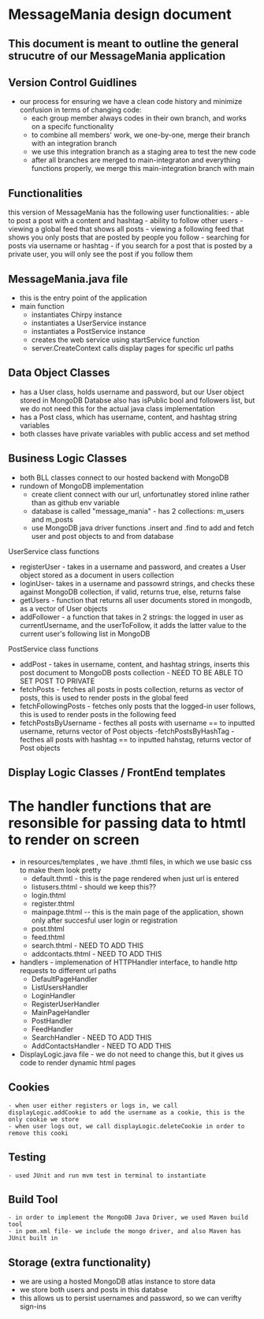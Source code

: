 # MessageMania design document
## This document is meant to outline the general strucutre of our MessageMania application

## Version Control Guidlines
- our process for ensuring we have a clean code history and minimize confusion in terms of changing code:
    - each group member always codes in their own branch, and works on a specifc functionality
    - to combine all members' work, we one-by-one, merge their branch with an integration branch
    - we use this integration branch as a staging area to test the new code
    - after all branches are merged to main-integraton and everything functions properly, we merge this main-integration branch with main


## Functionalities 

this version of MessageMania has the following user functionalities:
    - able to post a post with a content and hashtag
    - ability to follow other users
    - viewing a global feed that shows all posts
    - viewing a following feed that shows you only posts that are posted by people you follow
    - searching for posts via username or hashtag
        - if you search for a post that is posted by a private user, you will only see the post if you follow them



## MessageMania.java file

- this is the entry point of the application
- main function 
    - instantiates Chirpy instance
    - instantiates a UserService instance
    - instantiates a PostService instance
    - creates the web service using startService function
    - server.CreateContext calls display pages for specific url paths


## Data Object Classes

- has a User class, holds username and password, but our User object stored in MongoDB Databse also has isPublic bool and followers list, but we do not need this for the actual java class implementation
- has a Post class, which has username, content, and hashtag string variables
- both classes have private variables with public access and set method


## Business Logic Classes

- both BLL classes connect to our hosted backend with MongoDB
- rundown of MongoDB implementation
    - create client connect with our url, unfortunatley stored inline rather than as github env variable 
    - database is called "message_mania" - has 2 collections: m_users and m_posts
    - use MongoDB java driver functions .insert and .find to add and fetch user and post objects to and from database

UserService class functions
- registerUser - takes in a username and password, and creates a User object stored as a document in users collection
- loginUser- takes in a username and passowrd strings, and checks these against MongoDB collection, if valid, returns true, else, returns false
- getUsers - function that returns all user documents stored in mongodb, as a vector of User objects
- addFollower - a function that takes in 2 strings: the logged in user as currentUsername, and the userToFollow, it adds the latter value to the current user's following list in MongoDB

PostService class functions
- addPost - takes in username, content, and hashtag strings, inserts this post document to MongoDB posts collection - NEED TO BE ABLE TO SET POST TO PRIVATE
- fetchPosts - fetches all posts in posts collection, returns as vector of posts, this is used to render posts in the global feed
- fetchFollowingPosts - fetches only posts that the logged-in user follows, this is used to render posts in the following feed
- fetchPostsByUsername - fecthes all posts with username == to inputted username, returns vector of Post objects
-fetchPostsByHashTag - fecthes all posts with hashtag == to inputted hahstag, returns vector of Post objects

## Display Logic Classes / FrontEnd templates
# The handler functions that are resonsible for passing data to htmtl to render on screen


- in resources/templates , we have .thmtl files, in which we use basic css to make them look pretty
    - default.thmtl - this is the page rendered when just url is entered
    - listusers.thtml - should we keep this??
    - login.thtml
    - register.thtml
    - mainpage.thtml -- this is the main page of the application, shown only after succesful user login or registration
    - post.thtml
    - feed.thtml
    - search.thtml - NEED TO ADD THIS
    - addcontacts.thtml - NEED TO ADD THIS 
- handlers - implemenation of HTTPHandler interface, to handle http requests to different url paths
    - DefaultPageHandler 
    - ListUsersHandler
    - LoginHandler
    - RegisterUserHandler
    - MainPageHandler
    - PostHandler
    - FeedHandler
    - SearchHandler - NEED TO ADD THIS
    - AddContactsHandler - NEED TO ADD THIS
- DisplayLogic.java file - we do not need to change this, but it gives us code to render dynamic html pages


## Cookies
    - when user either registers or logs in, we call displayLogic.addCookie to add the username as a cookie, this is the only cookie we store
    - when user logs out, we call displayLogic.deleteCookie in order to remove this cooki


## Testing
    - used JUnit and run mvm test in terminal to instantiate 

## Build Tool
    - in order to implement the MongoDB Java Driver, we used Maven build tool
    - in pom.xml file- we include the mongo driver, and also Maven has JUnit built in

## Storage (extra functionality)

- we are using a hosted MongoDB atlas instance to store data
- we store both users and posts in this databse
- this allows us to persist usernames and password, so we can verifty sign-ins





